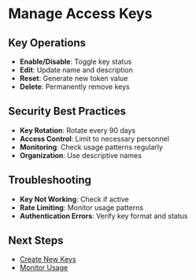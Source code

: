 # Manage Access Keys

## Key Operations

- **Enable/Disable**: Toggle key status
- **Edit**: Update name and description
- **Reset**: Generate new token value
- **Delete**: Permanently remove keys

## Security Best Practices

- **Key Rotation**: Rotate every 90 days
- **Access Control**: Limit to necessary personnel
- **Monitoring**: Check usage patterns regularly
- **Organization**: Use descriptive names

## Troubleshooting

- **Key Not Working**: Check if active
- **Rate Limiting**: Monitor usage patterns
- **Authentication Errors**: Verify key format and status

## Next Steps

- [Create New Keys](create-key.md)
- [Monitor Usage](../usage/overview.md)
